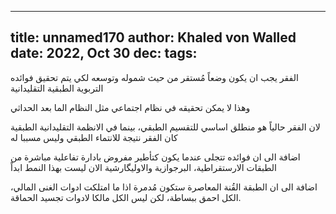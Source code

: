 
---
title: unnamed170
author: Khaled von Walled
date: 2022, Oct 30
dec:
tags:
---
الفقر يجب ان يكون وضعاً مُستقر من حيث شموله وتوسعه لكي يتم تحقيق فوائده التربوية الطبقية التقليدانية 

وهذا لا يمكن تحقيقه في نظام اجتماعي مثل النظام الما بعد الحداثي

لان الفقر حالياً هو منطلق اساسي للتقسيم الطبقي، بينما في الانظمة التقليدانية الطبقية كان الفقر نتيجة للانتماء الطبقي وليس مسببا له

اضافة الى ان فوائده تتجلى عندما يكون كتأطير مفروض بادارة تفاعلية مباشرة من الطبقات الارستقراطية، البرجوازية والاوليگارشية الان ليست بهذا النمط ابداً

اضافة الى ان الطبقة القُنة المعاصرة ستكون مُدمرة اذا ما امتلكت ادوات الغنى المالي، الكل احمق ببساطة، لكن ليس الكل مالكا لادوات تجسيد الحماقة.



